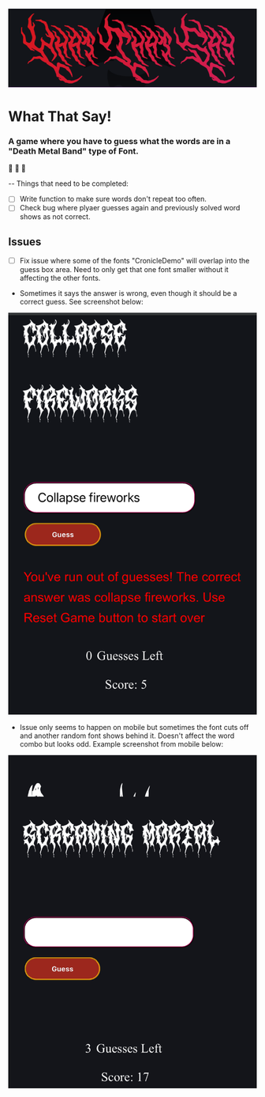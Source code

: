 ![What that say logo](./public/metal-logo.PNG)

# What That Say!

### A game where you have to guess what the words are in a "Death Metal Band" type of Font.

:metal: :metal: :metal:

-- Things that need to be completed:

- [ ] Write function to make sure words don't repeat too often.
- [ ] Check bug where plyaer guesses again and previously solved word shows as not correct.

## Issues

- [ ] Fix issue where some of the fonts "CronicleDemo" will overlap into the guess box area. Need to only get that one font smaller without it affecting the other fonts.

- Sometimes it says the answer is wrong, even though it should be a correct guess. See screenshot below:

![Correct answer Error](./public/answer_error.PNG)

- Issue only seems to happen on mobile but sometimes the font cuts off and another random font shows behind it. Doesn't affect the word combo but looks odd. Example screenshot from mobile below:

![Font Issue](./public/font_issue.jpg)
